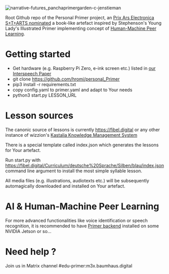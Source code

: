![narrative-futures_panchaprimergarden-c-jenstieman](https://github.com/hromi/personal_Primer/assets/255944/51b2da04-bac3-4ae2-9aea-154aee527ee1)


Root Github repo of the Personal Primer project, an [Prix Ars Electronica S+T+ARTS nominated](https://ars.electronica.art/starts-prize/de/narrative-futures/) a book-like artefact inspired by Stephenson's Young Lady's Illustrated Primer implementing concept of [Human-Machine Peer Learning](https://www.frontiersin.org/articles/10.3389/feduc.2023.1063337/full).

# Getting started
* Get hardware (e.g. Raspberry Pi Zero, e-ink screen etc.) listed in [our Interspeech Paper](https://www.isca-archive.org/interspeech_2023/hromada23_interspeech.html)
* git clone https://github.com/hromi/personal_Primer
* pip3 install -r requirements.txt
* copy config.yaml to primer.yaml and adapt to Your needs
* python3 start.py LESSON_URL 

# Lesson sources
The canonic source of lessons is currently https://fibel.digital or any other instance of wizzion's [Kastalia Knowledge Management System](https://github.com/wizzion/kastalia)

There is a special template called index.json which generates the lessons for Your artefact. 

Run start.py with https://fibel.digital/Curriculum/deutsche%20Sprache/Silben/blau/index.json command line argument to install the most simple syllable lesson. 

All media files (e.g. illustrations, audiotexts etc.) will be subsequently automagically downloaded and installed on Your artefact.

# AI & Human-Machine Peer Learning
For more advanced functionalities like voice identification or speech recognition, it is recommended to have [Primer backend](https://github.com/hromi/primer-backend) installed on some NVIDIA Jetson or so...

# Need help ?
Join us in Matrix channel #edu-primer:m3x.baumhaus.digital
